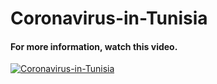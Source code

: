 # Coronavirus-in-Tunisia
#### For more information, watch this video.
[![Coronavirus-in-Tunisia](http://img.youtube.com/vi/R4Ws_i1ML4E/0.jpg)](https://www.youtube.com/watch?v=R4Ws_i1ML4E "Analyse - Coronavirus in Tunisia")
